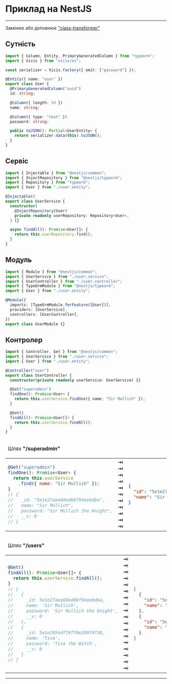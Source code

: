 # Приклад на NestJS

---

Замінює або доповнює ["class-transformer"](https://github.com/typestack/class-transformer)

## Сутність

```typescript
import { Column, Entity, PrimaryGeneratedColumn } from "typeorm";
import { Vicis } from "vicis/es";

const serializer = Vicis.factory({ omit: ["password"] });

@Entity({ name: "user" })
export class User {
  @PrimaryGeneratedColumn("uuid")
  id: string;

  @Column({ length: 50 })
  name: string;

  @Column({ type: "text" })
  password: string;

  public toJSON(): Partial<UserEntity> {
    return serializer.data(this).toJSON();
  }
}
```

## Сервіс

```typescript
import { Injectable } from "@nestjs/common";
import { InjectRepository } from "@nestjs/typeorm";
import { Repository } from "typeorm";
import { User } from "./user.entity";

@Injectable()
export class UserService {
  constructor(
    @InjectRepository(User)
    private readonly userRepository: Repository<User>,
  ) {}

  async findAll(): Promise<User[]> {
    return this.userRepository.find();
  }
}
```

## Модуль

```typescript
import { Module } from "@nestjs/common";
import { UserService } from "./user.service";
import { UserController } from "./user.controller";
import { TypeOrmModule } from "@nestjs/typeorm";
import { User } from "./user.entity";

@Module({
  imports: [TypeOrmModule.forFeature([User])],
  providers: [UserService],
  controllers: [UserController],
})
export class UserModule {}
```

## Контролер

```typescript
import { Controller, Get } from "@nestjs/common";
import { UserService } from "./user.service";
import { User } from "./user.entity";

@Controller("user")
export class UserController {
  constructor(private readonly userService: UserService) {}

  @Get("superadmin")
  findOne(): Promise<User> {
    return this.userService.findOne({ name: "Sir Mullich" });
  }

  @Get()
  findAll(): Promise<User[]> {
    return this.userService.findAll();
  }
}
```

<table>
<thead>
<tr><td colspan="3">

Шлях **"/superadmin"**

</td></tr>
</thead>
<tbody>
<tr>
<td>

```js
@Get("superadmin")
findOne(): Promise<User> {
  return this.userService
    .find({ name: "Sir Mullich" });
}
// {
//   _id: "5e1e27aea68ed00f94ee6dba",
//   name: "Sir Mullich",
//   password: "Sir Mullich the Knight",
//   __v: 0
// }
```

</td>
<td>
<strong>&#x21E5;</strong><br>
<strong>&#x21E5;</strong><br>
<strong>&#x21E5;</strong><br>
<strong>&#x21E5;</strong><br>
<strong>&#x21E5;</strong><br>
<strong>&#x21E5;</strong><br>
<strong>&#x21E5;</strong><br>
<strong>&#x21E5;</strong><br>
<strong>&#x21E5;</strong><br>
<strong>&#x21E5;</strong><br>
<strong>&#x21E5;</strong><br>
</td>
<td>

```json
{
  "id": "5e1e27aea68ed00f94ee6dba",
  "name": "Sir Mullich"
}
```

</td>
</tr>
</tbody>
</table>

<table>
<thead>
<tr><td colspan="3">

Шлях **"/users"**

</td></tr>
</thead>
<tbody>
<tr>
<td>

```js
@Get()
findAll(): Promise<User[]> {
  return this.userService.findAll();
}
// [
//   {
//     _id: 5e1e27aea68ed00f94ee6dba,
//     name: 'Sir Mullich',
//     password: 'Sir Mullich the Knight',
//     __v: 0
//   },
//   {
//     _id: 5e1e2854df79770e20979738,
//     name: 'Tiva',
//     password: 'Tiva the Witch',
//     __v: 0
//   }
// ]
```

</td>
<td>
<strong>&#x21E5;</strong><br>
<strong>&#x21E5;</strong><br>
<strong>&#x21E5;</strong><br>
<strong>&#x21E5;</strong><br>
<strong>&#x21E5;</strong><br>
<strong>&#x21E5;</strong><br>
<strong>&#x21E5;</strong><br>
<strong>&#x21E5;</strong><br>
<strong>&#x21E5;</strong><br>
<strong>&#x21E5;</strong><br>
<strong>&#x21E5;</strong><br>
<strong>&#x21E5;</strong><br>
<strong>&#x21E5;</strong><br>
<strong>&#x21E5;</strong><br>
<strong>&#x21E5;</strong><br>
<strong>&#x21E5;</strong><br>
<strong>&#x21E5;</strong><br>
<strong>&#x21E5;</strong><br>
</td>
<td>

```json
[
  {
    "id": "5e1e27aea68ed00f94ee6dba",
    "name": "Sir Mullich"
  },
  {
    "id": "5e1e2854df79770e20979738",
    "name": "Tiva"
  }
]
```

</td>
</tr>
</tbody>
</table>

---
